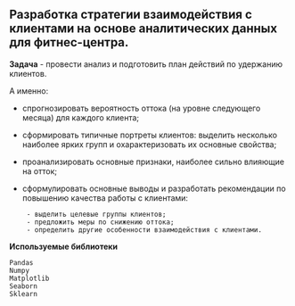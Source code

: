 ## Разработка стратегии взаимодействия с клиентами на основе аналитических данных для фитнес-центра. 

**Задача** - 
 провести анализ и подготовить план действий по удержанию клиентов. 

А именно: 

 - спрогнозировать вероятность оттока (на уровне следующего месяца) для каждого клиента;
 - сформировать типичные портреты клиентов: выделить несколько наиболее ярких групп и охарактеризовать их основные свойства;
 - проанализировать основные признаки, наиболее сильно влияющие на отток;
 - сформулировать основные выводы и разработать рекомендации по повышению качества работы с клиентами: 
 
		- выделить целевые группы клиентов;
		- предложить меры по снижению оттока;
		- определить другие особенности взаимодействия с клиентами.

**Используемые библиотеки**

	Pandas
	Numpy
	Matplotlib 
	Seaborn
	Sklearn
